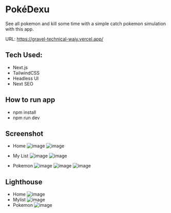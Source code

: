 # PokéDexu

See all pokemon and kill some time with a simple catch pokemon simulation with this app.

URL: https://gravel-technical-waiy.vercel.app/

## Tech Used:

- Next.js
- TailwindCSS
- Headless UI
- Next SEO

## How to run app

- npm install
- npm run dev

## Screenshot

- Home
  ![image](https://drive.google.com/uc?export=view&id=1XaRjB_awZ8PNbk30KjMjmVMegMWFOdZ6)
  ![image](https://drive.google.com/uc?export=view&id=1MbvTAlsNRFOqFsc1b4ELsV2eEH00MpMu)

- My List
  ![image](https://drive.google.com/uc?export=view&id=1Qcd4qLrkpaZktm2-duGMewLZueUllOKG)
  ![image](https://drive.google.com/uc?export=view&id=1gmaNrcyTDurS0Kz0qu4Blmls95gGyctK)

- Pokemon
  ![image](https://drive.google.com/uc?export=view&id=1Ehawgg0RJ8qPcsK_GPJUOskdnCqJRGfU)
  ![image](https://drive.google.com/uc?export=view&id=13Abv8uP4AqFsOzKtUNPla30etWtOkI1m)
  ![image](https://drive.google.com/uc?export=view&id=1EJT0yyaL6eb3yUKmT9ZfTbFnehlCBCNv)

## Lighthouse

- Home
  ![image](https://drive.google.com/uc?export=view&id=1Vw4GhlxxTKrAoWzN3rUsnvcmrsIlmdQK)
- Mylist
  ![image](https://drive.google.com/uc?export=view&id=1G5ne52HRQ1CSngm7-03FkbPAryWM0SzE)
- Pokemon
  ![image](https://drive.google.com/uc?export=view&id=1BTfnYmTn-35Lw2Yyl8PANyHS0rWBcz2i)
